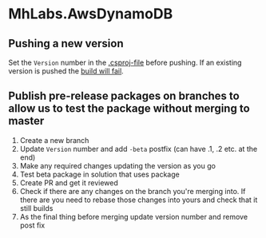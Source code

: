# MhLabs.AwsDynamoDB

## Pushing a new version
Set the `Version` number in the <a href="https://github.com/mhlabs/MhLabs.AwsDynamoDB/blob/master/MhLabs.AwsDynamoDB/MhLabs.AwsDynamoDB.csproj"> .csproj-file</a> before pushing. If an existing version is pushed the <a href="https://github.com/mhlabs/MhLabs.AwsDynamoDB/actions">build will fail</a>.

## Publish pre-release packages on branches to allow us to test the package without merging to master
1. Create a new branch
2. Update `Version` number and add `-beta` postfix (can have .1, .2 etc. at the end)
3. Make any required changes updating the version as you go
4. Test beta package in solution that uses package
5. Create PR and get it reviewed
6. Check if there are any changes on the branch you're merging into. If there are you need to rebase those changes into yours and check that it still builds
7. As the final thing before merging update version number and remove post fix
